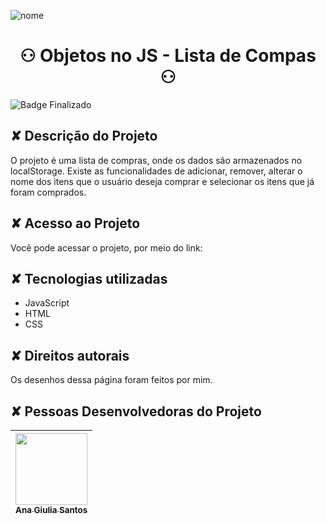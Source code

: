 ![nome](https://github.com/anagiulias/Mochila_de_viagem/assets/115855530/9c689d1d-ebb5-4f0a-a591-f1ba166bdcf8)

# <h1 align="center"> ⚇ Objetos no JS - Lista de Compas ⚇ </h1>

![Badge Finalizado](https://img.shields.io/badge/STATUS-FINALIZADO-<BRIGHTGREEN)

## ✘ Descrição do Projeto
O projeto é uma lista de compras, onde os dados são armazenados no localStorage. Existe as funcionalidades de adicionar, remover, alterar o nome dos itens que o usuário deseja comprar e selecionar os itens que já foram comprados.

## ✘ Acesso ao Projeto
Você pode acessar o projeto, por meio do link: </br>

## ✘ Tecnologias utilizadas
* JavaScript
* HTML
* CSS

## ✘ Direitos autorais
Os desenhos dessa página foram feitos por mim.

## ✘ Pessoas Desenvolvedoras do Projeto 
| [<img src="https://avatars.githubusercontent.com/u/115855530?v=4" width=115><br><sub>Ana Giulia Santos</sub>](https://github.com/anagiulias)
| :---: |

